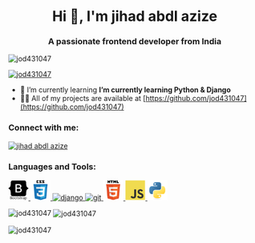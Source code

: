 <h1 align="center">Hi 👋, I'm jihad abdl azize</h1>
<h3 align="center">A passionate frontend developer from India</h3>

<p align="left"> <img src="https://komarev.com/ghpvc/?username=jod431047&label=Profile%20views&color=0e75b6&style=flat" alt="jod431047" /> </p>

<p align="left"> <a href="https://github.com/ryo-ma/github-profile-trophy"><img src="https://github-profile-trophy.vercel.app/?username=jod431047" alt="jod431047" /></a> </p>


- 🌱 I’m currently learning **I’m currently learning Python & Django**
- 👨‍💻 All of my projects are available at [https://github.com/jod431047](https://github.com/jod431047)


<h3 align="left">Connect with me:</h3>
<p align="left">
<a href="https://www.linkedin.com/in/jihad-abdl-azize-360b92261/" target="blank"><img align="center" src="https://raw.githubusercontent.com/rahuldkjain/github-profile-readme-generator/master/src/images/icons/Social/linked-in-alt.svg" alt="jihad abdl azize" height="30" width="40" /></a>
</p>

<h3 align="left">Languages and Tools:</h3>
<p align="left"> <a href="https://getbootstrap.com" target="_blank" rel="noreferrer"> <img src="https://raw.githubusercontent.com/devicons/devicon/master/icons/bootstrap/bootstrap-plain-wordmark.svg" alt="bootstrap" width="40" height="40"/> </a> <a href="https://www.w3schools.com/css/" target="_blank" rel="noreferrer"> <img src="https://raw.githubusercontent.com/devicons/devicon/master/icons/css3/css3-original-wordmark.svg" alt="css3" width="40" height="40"/> </a> <a href="https://www.djangoproject.com/" target="_blank" rel="noreferrer"> <img src="https://cdn.worldvectorlogo.com/logos/django.svg" alt="django" width="40" height="40"/> </a> <a href="https://git-scm.com/" target="_blank" rel="noreferrer"> <img src="https://www.vectorlogo.zone/logos/git-scm/git-scm-icon.svg" alt="git" width="40" height="40"/> </a> <a href="https://www.w3.org/html/" target="_blank" rel="noreferrer"> <img src="https://raw.githubusercontent.com/devicons/devicon/master/icons/html5/html5-original-wordmark.svg" alt="html5" width="40" height="40"/> </a> <a href="https://developer.mozilla.org/en-US/docs/Web/JavaScript" target="_blank" rel="noreferrer"> <img src="https://raw.githubusercontent.com/devicons/devicon/master/icons/javascript/javascript-original.svg" alt="javascript" width="40" height="40"/> </a> <a href="https://www.python.org" target="_blank" rel="noreferrer"> <img src="https://raw.githubusercontent.com/devicons/devicon/master/icons/python/python-original.svg" alt="python" width="40" height="40"/> </a> </p>

<p><img align="left" src="https://github-readme-stats.vercel.app/api/top-langs?username=jod431047&show_icons=true&locale=en&layout=compact" alt="jod431047" /></p>

<p>&nbsp;<img align="center" src="https://github-readme-stats.vercel.app/api?username=jod431047&show_icons=true&locale=en" alt="jod431047" /></p>

<p><img align="center" src="https://github-readme-streak-stats.herokuapp.com/?user=jod431047&" alt="jod431047" /></p>




